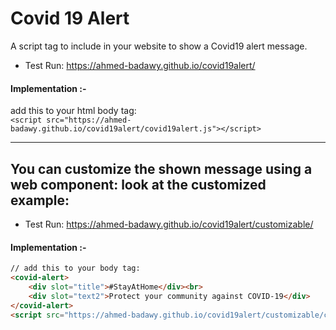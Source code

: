 # Covid 19 Alert
A script tag to include in your website to show a Covid19 alert message.

- Test Run: 
https://ahmed-badawy.github.io/covid19alert/

#### Implementation :-
add this to your html body tag:  
`<script src="https://ahmed-badawy.github.io/covid19alert/covid19alert.js"></script>`

---

## You can customize the shown message using a web component: look at the customized example: 

- Test Run: 
https://ahmed-badawy.github.io/covid19alert/customizable/

#### Implementation :-
```html
// add this to your body tag: 
<covid-alert>
    <div slot="title">#StayAtHome</div><br>
    <div slot="text2">Protect your community against COVID-19</div>
</covid-alert>
<script src="https://ahmed-badawy.github.io/covid19alert/customizable/covid19alertcustomizable.js"></script>
```
